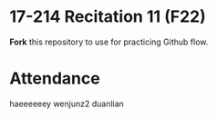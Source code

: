 # 17-214 Recitation 11 (F22)
**Fork** this repository to use for practicing Github flow.

# Attendance
haeeeeeey
wenjunz2
duanlian